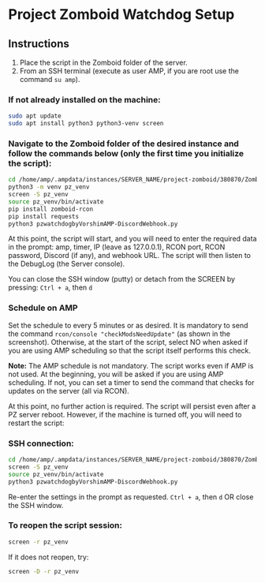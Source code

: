 # Project Zomboid Watchdog Setup

## Instructions

1. Place the script in the Zomboid folder of the server.
2. From an SSH terminal (execute as user AMP, if you are root use the command `su amp`).

### If not already installed on the machine:
```sh
sudo apt update
sudo apt install python3 python3-venv screen
```

### Navigate to the Zomboid folder of the desired instance and follow the commands below (only the first time you initialize the script):
```sh
cd /home/amp/.ampdata/instances/SERVER_NAME/project-zomboid/380870/Zomboid
python3 -m venv pz_venv
screen -S pz_venv
source pz_venv/bin/activate
pip install zomboid-rcon
pip install requests
python3 pzwatchdogbyVorshimAMP-DiscordWebhook.py
```

At this point, the script will start, and you will need to enter the required data in the prompt: amp, timer, IP (leave as 127.0.0.1), RCON port, RCON password, Discord (if any), and webhook URL. The script will then listen to the DebugLog (the Server console).

You can close the SSH window (putty) or detach from the SCREEN by pressing:
`Ctrl + a`, then `d`

### Schedule on AMP
Set the schedule to every 5 minutes or as desired. It is mandatory to send the command `rcon/console "checkModsNeedUpdate"` (as shown in the screenshot). Otherwise, at the start of the script, select NO when asked if you are using AMP scheduling so that the script itself performs this check.

**Note:** The AMP schedule is not mandatory. The script works even if AMP is not used. At the beginning, you will be asked if you are using AMP scheduling. If not, you can set a timer to send the command that checks for updates on the server (all via RCON).

At this point, no further action is required. The script will persist even after a PZ server reboot. However, if the machine is turned off, you will need to restart the script:

### SSH connection:
```sh
cd /home/amp/.ampdata/instances/SERVER_NAME/project-zomboid/380870/Zomboid
screen -S pz_venv
source pz_venv/bin/activate
python3 pzwatchdogbyVorshimAMP-DiscordWebhook.py
```
Re-enter the settings in the prompt as requested.
`Ctrl + a`, then `d` OR close the SSH window.

### To reopen the script session:
```sh
screen -r pz_venv
```

If it does not reopen, try:
```sh
screen -D -r pz_venv
```